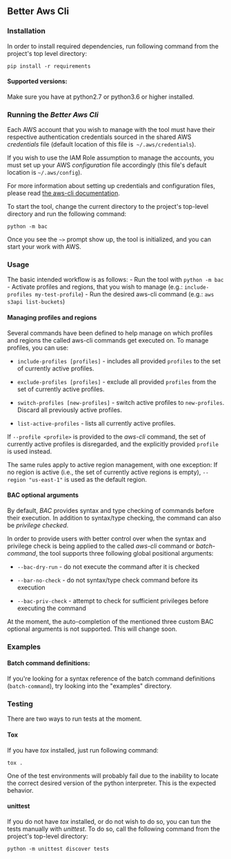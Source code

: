 
## Better Aws Cli

### Installation
In order to install required dependencies, run following command from the project's top level directory:
			    
	pip install -r requirements
  
  #### Supported versions:
  Make sure you have at python2.7 or python3.6 or higher installed.


### Running the *Better Aws Cli*
Each AWS account that you wish to manage with the tool must have their respective authentication credentials sourced in the shared AWS *credentials* file (default location of this file is` ~/.aws/credentials`).

If you wish to use the IAM Role assumption to manage the accounts, you must set up your AWS *configuration* file accordingly (this file's default location is `~/.aws/config`).

For more information about setting up credentials and configuration files, please read [the aws-cli documentation](https://docs.aws.amazon.com/cli/latest/userguide/cli-configure-files.html).

To start the tool, change the current directory to the project's top-level directory and run the following command:

    python -m bac
   
Once you see the `~>` prompt show up, the tool is initialized, and you can start your work with AWS.


### Usage
The basic intended workflow is as follows:
	- Run the tool with `python -m bac`
	- Activate profiles and regions, that you wish to manage (e.g.: `include-profiles my-test-profile`)
	- Run the desired aws-cli command (e.g.: `aws s3api list-buckets`)

#### Managing profiles and regions

Several commands have been defined to help manage on which profiles and regions the called aws-cli commands get executed on. To manage profiles, you can use:

 - `include-profiles [profiles]` - includes all provided `profiles` to the set of currently active profiles.
	
- `exclude-profiles [profiles]` - exclude all provided `profiles` from the set of currently active profiles.

 - `switch-profiles [new-profiles]` - switch active profiles to `new-profiles`. Discard all previously active profiles.
 - `list-active-profiles` - lists all currently active profiles.
 
 If `--profile <profile>` is provided to the *aws-cli* command, the set of currently active profiles is disregarded, and the explicitly provided `profile` is used instead.

The same rules apply to active region management, with one exception: If no region is active (i.e., the set of currently active regions is empty), `--region "us-east-1"`  is used as the default region.

#### BAC optional arguments
By default, *BAC* provides syntax and type checking of commands before their execution.  In addition to syntax/type checking, the command can also be *privilege checked*.

In order to provide users with better control over when the syntax and privilege check is being applied to the called *aws-cli* command or *batch-command*, the tool supports three following global positional arguments:

 - `--bac-dry-run` - do not execute the command after it is checked
 
 - `--bar-no-check` - do not syntax/type check command before its execution
 
 - `--bac-priv-check` - attempt to check for sufficient privileges before executing the command

At the moment, the auto-completion of the mentioned three custom BAC optional arguments is not supported. This will change soon.

### Examples

#### Batch command definitions:
If you're looking for a syntax reference of the batch command definitions (`batch-command`), try looking into the "examples" directory.


### Testing
There are two ways to run tests at the moment.

#### Tox
If you have *tox* installed, just run following command:

	tox .
One of the test environments will probably fail due to the inability to locate the correct desired version of the python interpreter. This is the expected behavior.

#### unittest
If you do not have *tox* installed, or do not wish to do so, you can tun the tests manually with *unittest*. To do so, call the following command from the project's top-level directory:

	python -m unittest discover tests

